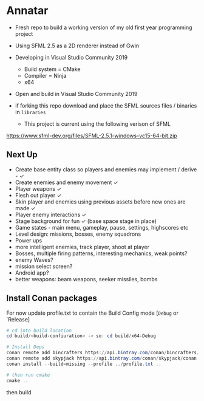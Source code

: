 # Annatar

- Fresh repo to build a working version of my old first year programming project
- Using SFML 2.5 as a 2D renderer instead of Gwin

- Developing in Visual Studio Community 2019
  - Build system = CMake
  - Compiler = Ninja
  - x64

- Open and build in Visual Studio Community 2019

- if forking this repo download and place the SFML sources files / binaries in `libraries`
  - This project is current using the following verison of SFML

https://www.sfml-dev.org/files/SFML-2.5.1-windows-vc15-64-bit.zip


## Next Up

- Create base entity class so players and enemies may implement / derive - ✓
- Create enemies and enemy movement ✓
- Player weapons ✓
- Flesh out player ✓
- Skin player and enemies using previous assets before new ones are made ✓
- Player enemy interactions ✓
- Stage background for fun ✓ (base space stage in place)
- Game states - main menu, gameplay, pause, settings, highscores etc
- Level design: missions, bosses, enemy squadrons
- Power ups
- more intelligent enemies, track player, shoot at player
- Bosses, multiple firing patterns, interesting mechanics, weak points?
- enemy Waves?
- mission select screen? 
- Android app?
- better weapons: beam weapons, seeker missiles, bombs

## Install Conan packages

For now update profile.txt to contain the Build Config mode [`Debug` or `Release]

```Powershell
# cd into build location
cd build/<build-confiuration> -> so: cd build/x64-Debug

# Install Deps
conan remote add bincrafters https://api.bintray.com/conan/bincrafters/public-conan
conan remote add skypjack https://api.bintray.com/conan/skypjack/conan
conan install --build=missing --profile ../profile.txt ..     

# then run cmake
cmake ..
```

then build
